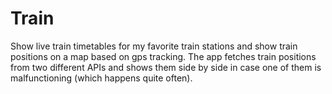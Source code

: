 # Train

Show live train timetables for my favorite train stations and show train positions on a map based on gps tracking. The app fetches train positions from two different APIs and shows them side by side in case one of them is malfunctioning (which happens quite often).
